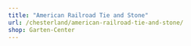 ```yaml
---
title: "American Railroad Tie and Stone"
url: /chesterland/american-railroad-tie-and-stone/
shop: Garten-Center
---
```

